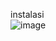 instalasi <br>
![image](https://github.com/user-attachments/assets/88ecbfcf-2680-44a9-adb7-0dcb77d52585)

